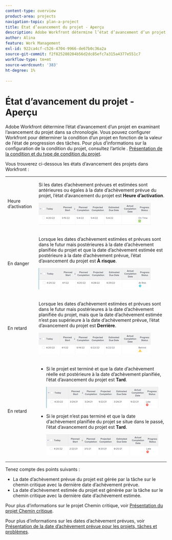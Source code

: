 ```yaml
---
content-type: overview
product-area: projects
navigation-topic: plan-a-project
title: État d’avancement du projet - Aperçu
description: Adobe Workfront détermine l’état d’avancement d’un projet en examinant l’avancement du projet dans sa chronologie. Vous pouvez configurer Workfront pour déterminer la condition d’un projet en fonction de la valeur de l’état de progression des tâches. Pour plus d’informations sur la configuration de la condition du projet, consultez l’article Présentation de la condition et du type de condition du projet .
author: Alina
feature: Work Management
exl-id: 922ca4cf-c526-4704-9966-de67b0c36a2a
source-git-commit: f2f825280204b56d2dc85efc7a315a4377e551c7
workflow-type: tm+mt
source-wordcount: '383'
ht-degree: 1%

---
```


# État d’avancement du projet - Aperçu

Adobe Workfront détermine l’état d’avancement d’un projet en examinant l’avancement du projet dans sa chronologie. Vous pouvez configurer Workfront pour déterminer la condition d’un projet en fonction de la valeur de l’état de progression des tâches. Pour plus d’informations sur la configuration de la condition du projet, consultez l’article . [Présentation de la condition et du type de condition du projet](../../../manage-work/projects/manage-projects/project-condition-and-condition-type.md).

Vous trouverez ci-dessous les états d’avancement des projets dans Workfront :

<table style="table-layout:auto"> 
 <col> 
 <col> 
 <tbody> 
  <tr> 
   <td>Heure d’activation</td> 
   <td> <p>Si les dates d’achèvement prévues et estimées sont antérieures ou égales à la date d’achèvement prévue du projet, l’état d’avancement du projet est <strong>Heure d’activation</strong>.</p> <p> <img src="assets/project-on-time-progress-status-350x69.png" style="width: 350;height: 69;"> </p> </td> 
  </tr> 
  <tr> 
   <td>En danger</td> 
   <td> <p>Lorsque les dates d’achèvement estimées et prévues sont dans le futur mais postérieures à la date d’achèvement planifiée du projet et que la date d’achèvement estimée est postérieure à la date d’achèvement prévue, l’état d’avancement du projet est <strong>À risque</strong>. </p> <p> <img src="assets/project-at-risk-progress-status-350x67.png" style="width: 350;height: 67;"> </p> </td> 
  </tr> 
  <tr> 
   <td>En retard</td> 
   <td> <p>Lorsque les dates d’achèvement estimées et prévues sont dans le futur mais postérieures à la date d’achèvement planifiée du projet, mais que la date d’achèvement estimée n’est pas supérieure à la date d’achèvement prévue, l’état d’avancement du projet est <strong>Derrière</strong>.</p> <p> <img src="assets/project-behind-progress-status-350x67.png" style="width: 350;height: 67;"> </p> </td> 
  </tr> 
  <tr> 
   <td>En retard</td> 
   <td> 
    <ul> 
     <li> <p>Si le projet est terminé et que la date d’achèvement réelle est postérieure à la date d’achèvement planifiée, l’état d’avancement du projet est <strong>Tard</strong>. </p> <p> <img src="assets/project-late-progress-status-350x66.png" style="width: 350;height: 66;"> </p> </li> 
     <li> <p>Si le projet n’est pas terminé et que la date d’achèvement planifiée du projet se situe dans le passé, l’état d’avancement du projet est <strong>Tard</strong>. </p> <p> <img src="assets/project-late-progress-status-incomplete-status-350x66.png" style="width: 350;height: 66;"> </p> </li> 
    </ul> </td> 
  </tr> 
 </tbody> 
</table>

Tenez compte des points suivants :

* La date d’achèvement prévue du projet est gérée par la tâche sur le chemin critique avec la dernière date d’achèvement prévue.
* La date d’achèvement estimée du projet est générée par la tâche sur le chemin critique avec la dernière date d’achèvement estimée.

Pour plus d’informations sur le projet Chemin critique, voir [Présentation du projet Chemin critique](../../../manage-work/tasks/manage-tasks/critical-path.md).

Pour plus d’informations sur les dates d’achèvement prévues, voir [Présentation de la date d’achèvement prévue pour les projets, tâches et problèmes](../../../manage-work/projects/planning-a-project/project-projected-completion-date.md).
